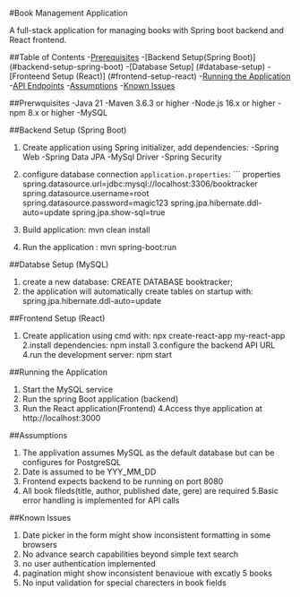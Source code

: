 #Book Management Application

A full-stack application for managing books with Spring boot backend and React frontend.

##Table of Contents
-[Prerequisites](#prerequisites)
-[Backend Setup(Spring Boot)] (#backend-setup-spring-boot)
-[Database Setup] (#database-setup)
-[Fronteend Setup (React)] (#frontend-setup-react)
-[Running the Application](#running-the-application)
-[API Endpoints](#api-endpoints)
-[Assumptions](#assumptions)
-[Known Issues](#known-issues)

##Prerwquisites
-Java 21
-Maven 3.6.3 or higher
-Node.js 16.x or higher
-npm 8.x or higher
-MySQL

##Backend Setup (Spring Boot)
1. Create application using Spring initializer, add dependencies:
-Spring Web
-Spring Data JPA
-MySql Driver
-Spring Security

2. configure database connection `application.properties`: ``` properties
spring.datasource.url=jdbc:mysql://localhost:3306/booktracker
spring.datasource.username=root
spring.datasource.password=magic123
spring.jpa.hibernate.ddl-auto=update
spring.jpa.show-sql=true

3. Build application: mvn clean install
4. Run the application : mvn spring-boot:run

##Databse Setup (MySQL)
1. create a new database: CREATE DATABASE booktracker;
2. the application will automatically create tables on startup with: spring.jpa.hibernate.ddl-auto=update

##Frontend Setup (React)
1. Create application using cmd with: npx create-react-app my-react-app
2.install dependencies: npm install
3.configure the backend API URL
4.run the development server: npm start

##Running the Application
1. Start the MySQL service
2. Run the spring Boot application (backend)
3. Run the React application(Frontend)
4.Access thye application at http://localhost:3000

##Assumptions
1. The applivation assumes MySQL as the default database but can be configures for PostgreSQL
2. Date is assumed to be YYY_MM_DD
3. Frontend expects backend to be running on port 8080
4. All book fileds(title, author, published date, gere) are required
5.Basic error handling is implemented for API calls

##Known Issues
1. Date picker in the form might show inconsistent formatting in some browsers
2. No advance search capabilities beyond simple text search
3. no user authentication implemented
4. pagination might show inconsistent benavioue with excatly 5 books
5. No input validation for special charecters in book fields

